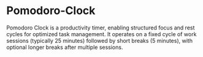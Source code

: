 # Pomodoro-Clock
Pomodoro Clock is a productivity timer, enabling structured focus and rest cycles for optimized task management. It operates on a fixed cycle of work sessions (typically 25 minutes) followed by short breaks (5 minutes), with optional longer breaks after multiple sessions.  
